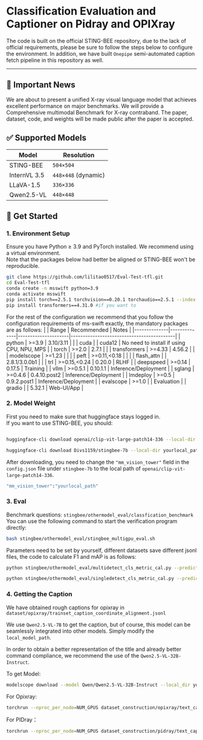 # Classification Evaluation and Captioner on Pidray and OPIXray

The code is built on the official STING-BEE repository, due to the lack of official requirements, please be sure to follow the steps below to configure the environment. In addition, we have built `Onepipe` semi-automated caption fetch pipeline in this repository as well.

---
## 📅 Important News
We are about to present a unified X-ray visual language model that achieves excellent performance on major benchmarks. We will provide a Comprehensive multimodal Benchmark for X-ray contraband. The paper, dataset, code, and weights will be made public after the paper is accepted.

## ✅ Supported Models

| Model | Resolution |
|-------|------------|
| STING-BEE | `504×504` |
| InternVL 3.5 | `448×448` (dynamic) |
| LLaVA-1.5 | `336×336` |
| Qwen2.5-VL | `448×448` |

## 🚀 Get Started

### 1. Environment Setup

Ensure you have Python ≥ 3.9 and PyTorch installed. We recommend using a virtual environment.<br>
Note that the packages below had better be aligned or STING-BEE won't be reproducible.


```bash
git clone https://github.com/lilitao0517/Eval-Test-tfl.git
cd Eval-Test-tfl
conda create -n msswift python=3.9
conda activate msswift
pip install torch==2.5.1 torchvision==0.20.1 torchaudio==2.5.1 --index-url https://download.pytorch.org/whl/cu121
pip install transformers==4.31.0 #if you want to
```

For the rest of the configuration we recommend that you follow the configuration requirements of ms-swift exactly, the mandatory packages are as follows:
|              | Range        | Recommended         | Notes                                     |
|--------------|--------------|---------------------|-------------------------------------------|
| python       | >=3.9        | 3.10/3.11                |                                           |
| cuda         |              | cuda12              | No need to install if using CPU, NPU, MPS |
| torch        | >=2.0        | 2.7.1               |                                           |
| transformers | >=4.33       | 4.56.2              |                                           |
| modelscope   | >=1.23       |                     |                                           |
| peft         | >=0.11,<0.18 |                     |                                           |
| flash_attn   |              | 2.8.1/3.0.0b1 |                                           |
| trl          | >=0.15,<0.24 | 0.20.0              | RLHF                                      |
| deepspeed    | >=0.14       | 0.17.5              | Training                                  |
| vllm         | >=0.5.1      | 0.10.1.1                | Inference/Deployment                      |
| sglang       | >=0.4.6      | 0.4.10.post2         | Inference/Deployment                      |
| lmdeploy     | >=0.5   | 0.9.2.post1                 | Inference/Deployment                      |
| evalscope    | >=1.0       |                     | Evaluation                                |
| gradio       |              | 5.32.1              | Web-UI/App                                |



### 2. Model Weight
First you need to make sure that huggingface stays logged in.<br>
If you want to use STING-BEE, you should:
```bash

huggingface-cli download openai/clip-vit-large-patch14-336 --local-dir yourlocal_path

huggingface-cli download Divs1159/stingbee-7b --local-dir yourlocal_path

```
After downloading, you need to change the `"mm_vision_tower"` field in the `config.json` file under `stingbee-7b` to the local path of `openai/clip-vit-large-patch14-336`.
```bash
"mm_vision_tower":"yourlocal_path"
```
### 3. Eval
Benchmark questions: `stingbee/othermodel_eval/classfication_benchmark` <br>
You can use the following command to start the verification program directly:
```bash
bash stingbee/othermodel_eval/stingbee_multigpu_eval.sh
```
Parameters need to be set by yourself, different datasets save different jsonl files, the code to calculate F1 and mAP is as follows:
```bash
python stingbee/othermodel_eval/multidetect_cls_metric_cal.py --predictions xxx.jsonl --output xxx.txt #for multiclassification

python stingbee/othermodel_eval/singledetect_cls_metric_cal.py --predictions xxx.jsonl --output xxx.txt #for singleclassfication
```


### 4. Getting the Caption
We have obtained rough captions for opixray in `dataset/opixray/trainset_caption_coordinate_alignment.jsonl`<br>

We use `Qwen2.5-VL-7B` to get the caption, but of course, this model can be seamlessly integrated into other models. Simply modify the `local_model_path`.<br>

In order to obtain a better representation of the title and already better command compliance, we recommend the use of the `Qwen2.5-VL-32B-Instruct`.

To get Model:
```bash
modelscope download --model Qwen/Qwen2.5-VL-32B-Instruct --local_dir yourlocal_path
```

For Opixray:
```bash
torchrun --nproc_per_node=NUM_GPUS dataset_construction/opixray/text_caption.py
```


For PIDray：
```bash
torchrun --nproc_per_node=NUM_GPUS dataset_construction/pidray/text_caption.py
```


